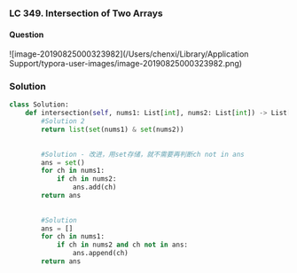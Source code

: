 ### LC 349. Intersection of Two Arrays

#### Question

![image-20190825000323982](/Users/chenxi/Library/Application Support/typora-user-images/image-20190825000323982.png)



### Solution

```python
class Solution:
    def intersection(self, nums1: List[int], nums2: List[int]) -> List[int]:
        #Solution 2
        return list(set(nums1) & set(nums2))
    
        
        #Solution - 改进，用set存储，就不需要再判断ch not in ans
        ans = set()
        for ch in nums1:
            if ch in nums2:
                ans.add(ch)
        return ans
        
        
        #Solution
        ans = []
        for ch in nums1:
            if ch in nums2 and ch not in ans:
                ans.append(ch)
        return ans
```

